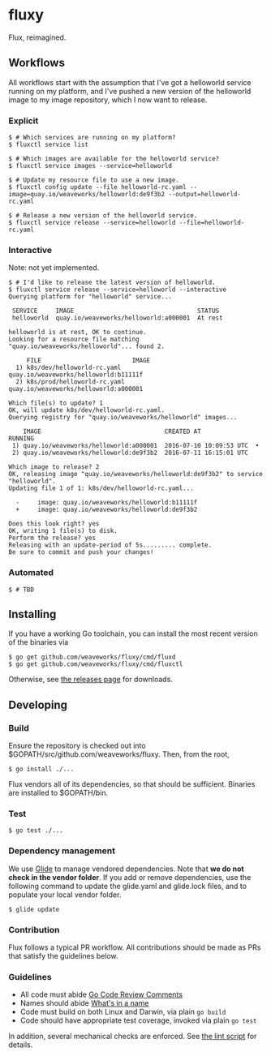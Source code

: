 # fluxy

Flux, reimagined.

## Workflows

All workflows start with the assumption that I've got a helloworld service running on my platform,
 and I've pushed a new version of the helloworld image to my image repository,
 which I now want to release.

### Explicit

```
$ # Which services are running on my platform?
$ fluxctl service list

$ # Which images are available for the helloworld service?
$ fluxctl service images --service=helloworld

$ # Update my resource file to use a new image.
$ fluxctl config update --file helloworld-rc.yaml --image=quay.io/weaveworks/helloworld:de9f3b2 --output=helloworld-rc.yaml

$ # Release a new version of the helloworld service.
$ fluxctl service release --service=helloworld --file=helloworld-rc.yaml
```

### Interactive

Note: not yet implemented.

```
$ # I'd like to release the latest version of helloworld.
$ fluxctl service release --service=helloworld --interactive
Querying platform for "helloworld" service...

 SERVICE     IMAGE                                  STATUS
 helloworld  quay.io/weaveworks/helloworld:a000001  At rest

helloworld is at rest, OK to continue.
Looking for a resource file matching "quay.io/weaveworks/helloworld"... found 2.

     FILE                         IMAGE
  1) k8s/dev/helloworld-rc.yaml   quay.io/weaveworks/helloworld:b11111f
  2) k8s/prod/helloworld-rc.yaml  quay.io/weaveworks/helloworld:a000001

Which file(s) to update? 1
OK, will update k8s/dev/helloworld-rc.yaml.
Querying registry for "quay.io/weaveworks/helloworld" images...

    IMAGE                                  CREATED AT               RUNNING
 1) quay.io/weaveworks/helloworld:a000001  2016-07-10 10:09:53 UTC  •
 2) quay.io/weaveworks/helloworld:de9f3b2  2016-07-11 16:15:01 UTC

Which image to release? 2
OK, releasing image "quay.io/weaveworks/helloworld:de9f3b2" to service "helloworld".
Updating file 1 of 1: k8s/dev/helloworld-rc.yaml...

  -     image: quay.io/weaveworks/helloworld:b11111f
  +     image: quay.io/weaveworks/helloworld:de9f3b2

Does this look right? yes
OK, writing 1 file(s) to disk.
Perform the release? yes
Releasing with an update-period of 5s......... complete.
Be sure to commit and push your changes!
```

### Automated

```
$ # TBD
```

## Installing

If you have a working Go toolchain, you can install the most recent version of the binaries via

```
$ go get github.com/weaveworks/fluxy/cmd/fluxd
$ go get github.com/weaveworks/fluxy/cmd/fluxctl
```

Otherwise, see [the releases page](https://github.com/weaveworks/fluxy/releases) for downloads.

## Developing

### Build

Ensure the repository is checked out into $GOPATH/src/github.com/weaveworks/fluxy.
Then, from the root,

```
$ go install ./...
```

Flux vendors all of its dependencies, so that should be sufficient.
Binaries are installed to $GOPATH/bin.

### Test

```
$ go test ./...
```

### Dependency management

We use [Glide](https://github.com/Masterminds/glide) to manage vendored dependencies.
Note that **we do not check in the vendor folder**.
If you add or remove dependencies, use the following command to update the glide.yaml and glide.lock files,
 and to populate your local vendor folder.

```
$ glide update
```

### Contribution

Flux follows a typical PR workflow.
All contributions should be made as PRs that satisfy the guidelines below.

### Guidelines

- All code must abide [Go Code Review Comments](https://github.com/golang/go/wiki/CodeReviewComments)
- Names should abide [What's in a name](https://talks.golang.org/2014/names.slide#1)
- Code must build on both Linux and Darwin, via plain `go build`
- Code should have appropriate test coverage, invoked via plain `go test`

In addition, several mechanical checks are enforced.
See [the lint script](/lint) for details.


